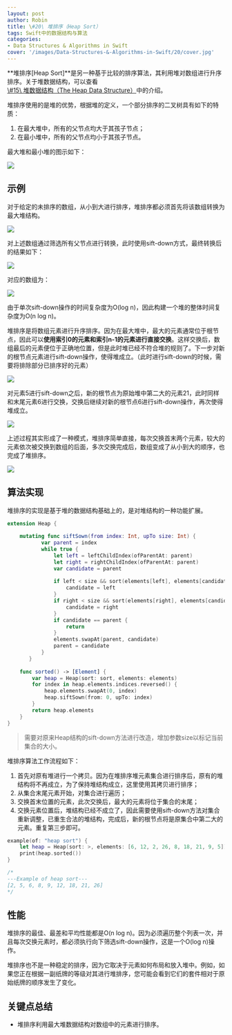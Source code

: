 ```yaml
---
layout: post
author: Robin
title: \#20\ 堆排序（Heap Sort）
tags: Swift中的数据结构与算法
categories:
- Data Structures & Algorithms in Swift
cover: '/images/Data-Structures-&-Algorithms-in-Swift/20/cover.jpg'
---
```


**堆排序[Heap Sort]**是另一种基于比较的排序算法，其利用堆对数组进行升序排序。关于堆数据结构，可以查看[\\#15\ 堆数据结构（The Heap Data Structure）](https://robinchao.github.io/Data-Structures-&-Algorithms-in-Swift-15/)中的介绍。

堆排序使用的是堆的优势，根据堆的定义，一个部分排序的二叉树具有如下的特质：

1. 在最大堆中，所有的父节点均大于其孩子节点；
2. 在最小堆中，所有的父节点均小于其孩子节点。

最大堆和最小堆的图示如下：

![](/images/Data-Structures-&-Algorithms-in-Swift/20/max-min-heap.png)

## 示例

对于给定的未排序的数组，从小到大进行排序，堆排序都必须首先将该数组转换为最大堆结构。

![](/images/Data-Structures-&-Algorithms-in-Swift/20/eg-1.png)

对上述数组通过筛选所有父节点进行转换，此时使用sift-down方式，最终转换后的结果如下：

![](/images/Data-Structures-&-Algorithms-in-Swift/20/eg-2.png)

对应的数组为：

![](/images/Data-Structures-&-Algorithms-in-Swift/20/eg-3.png)

由于单次sift-down操作的时间复杂度为O(log n)，因此构建一个堆的整体时间复杂度为O(n log n)。

堆排序是将数组元素进行升序排序。因为在最大堆中，最大的元素通常位于根节点，因此可以**使用索引0的元素和索引n-1的元素进行直接交换**。这样交换后，数组最后的元素便位于正确地位置，但是此时堆已经不符合堆的规则了。下一步对新的根节点元素进行sift-down操作，使得堆成立。（此时进行sift-down的时候，需要将排除部分已排序好的元素）

![](/images/Data-Structures-&-Algorithms-in-Swift/20/eg-4.png)

对元素5进行sift-down之后，新的根节点为原始堆中第二大的元素21，此时同样和末尾元素6进行交换，交换后继续对新的根节点6进行sift-down操作，再次使得堆成立。

![](/images/Data-Structures-&-Algorithms-in-Swift/20/eg-5.png)

上述过程其实形成了一种模式，堆排序简单直接，每次交换首末两个元素，较大的元素依次被交换到数组的后面，多次交换完成后，数组变成了从小到大的顺序，也完成了堆排序。

![](/images/Data-Structures-&-Algorithms-in-Swift/20/eg-6.png)

## 算法实现

堆排序的实现是基于堆的数据结构基础上的，是对堆结构的一种功能扩展。

```swift
extension Heap {
    
    mutating func siftSown(from index: Int, upTo size: Int) {
           var parent = index
           while true {
               let left = leftChildIndex(ofParentAt: parent)
               let right = rightChildIndex(ofParentAt: parent)
               var candidate = parent
               
               if left < size && sort(elements[left], elements[candidate]) {
                   candidate = left
               }
               if right < size && sort(elements[right], elements[candidate]) {
                   candidate = right
               }
               if candidate == parent {
                   return
               }
               elements.swapAt(parent, candidate)
               parent = candidate
           }
       }
    
    func sorted() -> [Element] {
        var heap = Heap(sort: sort, elements: elements)
        for index in heap.elements.indices.reversed() {
            heap.elements.swapAt(0, index)
            heap.siftSown(from: 0, upTo: index)
        }
        return heap.elements
    }
}
```

> 需要对原来Heap结构的sift-down方法进行改造，增加参数size以标记当前集合的大小。

堆排序算法工作流程如下：

1. 首先对原有堆进行一个拷贝。因为在堆排序堆元素集合进行排序后，原有的堆结构将不再成立，为了保持堆结构成立，这里使用其拷贝进行排序；
2. 从集合末尾元素开始，对集合进行遍历；
3. 交换首末位置的元素，此次交换后，最大的元素将位于集合的末尾；
4. 交换元素位置后，堆结构已经不成立了，因此需要使用sift-down方法对集合重新调整，已重生合法的堆结构，完成后，新的根节点将是原集合中第二大的元素。重复第三步即可。

```swift
example(of: "heap sort") {
    let heap = Heap(sort: >, elements: [6, 12, 2, 26, 8, 18, 21, 9, 5])
    print(heap.sorted())
}

/*
---Example of heap sort---
[2, 5, 6, 8, 9, 12, 18, 21, 26]
*/
```

## 性能

堆排序的最佳、最差和平均性能都是O(n log n)。因为必须遍历整个列表一次，并且每次交换元素时，都必须执行向下筛选sift-down操作，这是一个O(log n)操作。

堆排序也不是一种稳定的排序，因为它取决于元素如何布局和放入堆中。例如，如果您正在根据一副纸牌的等级对其进行堆排序，您可能会看到它们的套件相对于原始纸牌的顺序发生了变化。

## 关键点总结

* 堆排序利用最大堆数据结构对数组中的元素进行排序。